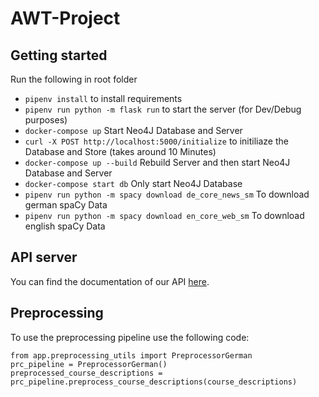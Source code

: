 # AWT-Project

## Getting started
Run the following in root folder

- `pipenv install` to install requirements
- `pipenv run python -m flask run` to start the server (for Dev/Debug purposes)
- `docker-compose up` Start Neo4J Database and Server
- `curl -X POST http://localhost:5000/initialize` to initiliaze the Database and Store (takes around 10 Minutes)
- `docker-compose up --build` Rebuild Server and then start Neo4J Database and Server
- `docker-compose start db` Only start Neo4J Database
- `pipenv run python -m spacy download de_core_news_sm` To download german spaCy Data
- `pipenv run python -m spacy download en_core_web_sm` To download english spaCy Data
## API server
You can find the documentation of our API [here](https://amir-mo1999.github.io/AWT-Project/).

## Preprocessing
To use the preprocessing pipeline use the following code:
```
from app.preprocessing_utils import PreprocessorGerman
prc_pipeline = PreprocessorGerman()
preprocessed_course_descriptions = prc_pipeline.preprocess_course_descriptions(course_descriptions)
```
